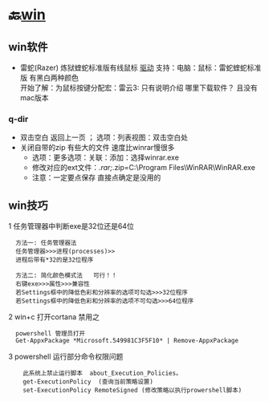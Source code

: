 # 🔙[win](/README?id=🔸Win日常)

## win软件
- 雷蛇(Razer) 炼狱蝰蛇标准版有线鼠标
[驱动](https://cn.razerzone.com) 支持：电脑：鼠标：雷蛇蝰蛇标准版 有黑白两种颜色  
开始了解：为鼠标按键分配宏：雷云3: 只有说明介绍 哪里下载软件？ 且没有mac版本



### q-dir
- 双击空白 返回上一页 ； 选项：列表视图：双击空白处
- 关闭自带的zip 有些大的文件 速度比winrar慢很多
  - 选项：更多选项：关联：添加：选择winrar.exe
  - 修改对应的ext文件：*.rar;*.zip=C:\Program Files\WinRAR\WinRAR.exe
  - 注意：一定要点保存  直接点确定是没用的



## win技巧

1 任务管理器中判断exe是32位还是64位
```
  方法一: 任务管理器法
  任务管理器>>>进程(processes)>>
  进程后带有*32的是32位程序

  方法二: 简化颜色模式法   可行！！
  右键exe>>>属性>>>兼容性
  若Settings框中的降低色彩和分辨率的选项可勾选>>>32位程序
  若Settings框中的降低色彩和分辨率的选项不可勾选>>>64位程序
```



2 win+c 打开cortana  禁用之
```
  powershell 管理员打开	
  Get-AppxPackage *Microsoft.549981C3F5F10* | Remove-AppxPackage
```



3 powershell 运行部分命令权限问题
```
	此系统上禁止运行脚本  about_Execution_Policies。
	get-ExecutionPolicy  (查询当前策略设置)
	set-ExecutionPolicy RemoteSigned (修改策略以执行prowershell脚本)
```


